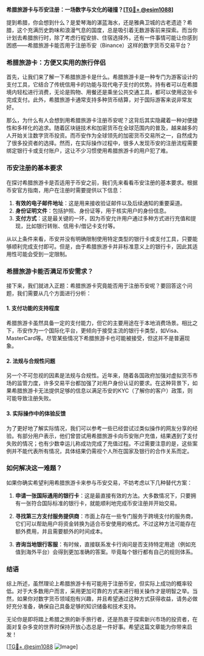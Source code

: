 **希腊旅游卡与币安注册：一场数字与文化的碰撞？[[TG💪+ @esim1088](https://t.me/s/esim1088)]**

提到希腊，你会想到什么？是爱琴海的湛蓝海水，还是雅典卫城的古老遗迹？希腊，这个充满历史韵味和浪漫气息的国度，总是吸引着无数游客前来探索。而当你计划去希腊旅行时，除了考虑行程安排、住宿选择外，还有一件事情可能让你感到困惑——希腊旅游卡能否用于注册币安（Binance）这样的数字货币交易平台？

### 希腊旅游卡：方便又实用的旅行伴侣

首先，让我们来了解一下希腊旅游卡是什么。希腊旅游卡是一种专门为游客设计的支付工具，它结合了传统信用卡的功能与现代电子支付的优势。持有者可以在希腊境内轻松进行消费，无论是购物、用餐还是乘坐公共交通工具，都可以使用这张卡完成支付。此外，希腊旅游卡通常支持多种货币结算，对于国际游客来说非常友好。

那么，为什么有人会想到用希腊旅游卡注册币安呢？这背后其实隐藏着一种对便捷性和多样化的追求。随着区块链技术和加密货币在全球范围内的普及，越来越多的人开始关注数字货币投资。而币安作为全球领先的加密货币交易所之一，自然成为了很多投资者的选择。然而，在实际操作过程中，很多人发现币安的注册流程需要绑定银行卡或支付账户，这让不少习惯使用希腊旅游卡的用户犯了难。

### 币安注册的基本要求

在探讨希腊旅游卡是否适用于币安之前，我们先来看看币安注册的基本要求。根据币安官方指南，用户在注册时需要提供以下信息：

1. **有效的电子邮件地址**：这是用来接收验证邮件以及后续通知的重要渠道。
2. **身份证明文件**：包括护照、身份证等，用于核实用户的身份信息。
3. **支付方式**：这是最关键的一环，因为币安允许用户通过多种方式进行充值和提现，比如银行转账、信用卡/借记卡支付等。

从以上条件来看，币安并没有明确限制使用特定类型的银行卡或支付工具，只要能够顺利完成支付即可。但是，由于希腊旅游卡并非标准意义上的银行卡，因此其适用性可能会受到一定限制。

### 希腊旅游卡能否满足币安需求？

接下来，我们就进入正题：希腊旅游卡究竟能否用于注册币安呢？要回答这个问题，我们需要从几个方面进行分析：

#### 1. 支付功能的支持程度

希腊旅游卡虽然具备一定的支付能力，但它的主要用途在于本地消费场景。相比之下，币安作为一个国际化平台，更倾向于接受主流的银行卡类型，如Visa、MasterCard等。尽管某些情况下希腊旅游卡也可能被接受，但这并不是普遍现象。

#### 2. 法规与合规性问题

另一个不可忽视的因素是法规与合规性。近年来，随着各国政府加强对虚拟货币市场的监管力度，许多交易平台都加强了对用户身份认证的要求。在这种背景下，如果希腊旅游卡无法提供足够的信息以满足币安的KYC（了解你的客户）政策，则可能导致注册失败。

#### 3. 实际操作中的体验反馈

为了更好地了解实际情况，我们可以参考一些已经尝试过类似操作的网友分享的经验。有部分用户表示，他们曾尝试用希腊旅游卡向币安账户充值，结果遇到了支付失败的情况；也有少数幸运儿称成功完成了充值过程。不过需要注意的是，这些案例并不能代表所有情况，具体结果仍需视个人所在国家及银行的合作关系而定。

### 如何解决这一难题？

如果你确实希望利用希腊旅游卡来参与币安交易，不妨考虑以下几种替代方案：

1. **申请一张国际通用的银行卡**：这是最直接有效的方法。大多数情况下，只要拥有一张符合国际标准的银行卡，就能顺利地完成币安注册并开始交易。

2. **寻找第三方支付服务提供商**：市面上存在一些专门服务于跨境支付的服务商，它们可以帮助用户将资金转换为适合币安使用的格式。不过这种方法可能存在额外费用，并且需要额外的时间成本。

3. **咨询当地银行客服**：有时候，直接联系发卡行询问是否支持特定用途（例如充值到海外平台）会得到更加准确的答案。毕竟每个银行都有自己的规则体系。

### 结语

综上所述，虽然理论上希腊旅游卡有可能用于注册币安，但实际上成功的概率较低。对于大多数用户而言，采用更加可靠的方式来进行相关操作才是明智之举。当然，如果你对数字货币领域抱有兴趣，并且希望通过这种方式获得收益，请务必做好充分准备，确保自己具备足够的知识储备和技术支持。

无论你是即将踏上希腊之旅的新手旅行者，还是热衷于探索新兴市场的投资者，在面对复杂多变的世界时保持开放心态总是一件好事。希望这篇文章能为你带来启发！

[[TG💪+ @esim1088](https://t.me/s/esim1088) ![Image](https://i.postimg.cc/4NQfJmqS/Snipaste-2025-05-13-00-14-12.png)]